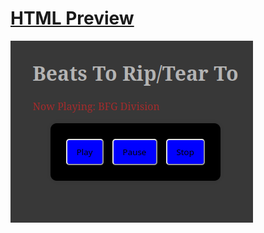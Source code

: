 # [HTML Preview](https://htmlpreview.github.io/?https://github.com/Dalmontron05/csc102-projects/blob/main/music-player/index.html)

![](screenshot.png)